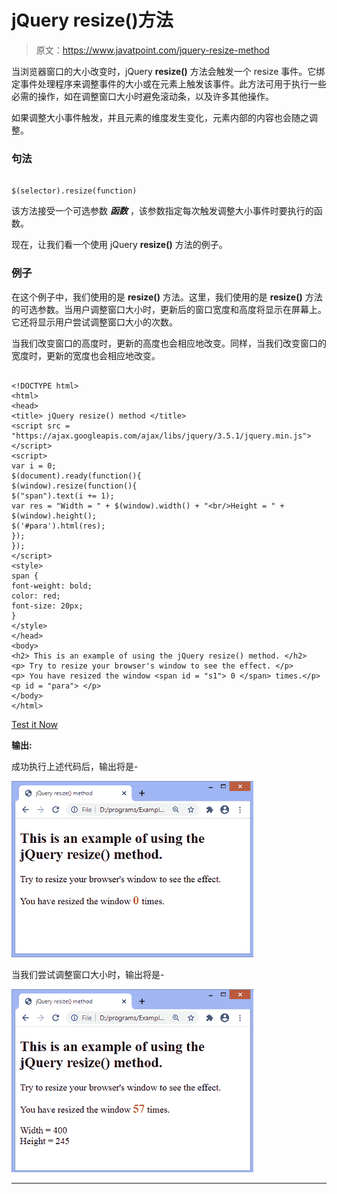 # jQuery resize()方法

> 原文：<https://www.javatpoint.com/jquery-resize-method>

当浏览器窗口的大小改变时，jQuery **resize()** 方法会触发一个 resize 事件。它绑定事件处理程序来调整事件的大小或在元素上触发该事件。此方法可用于执行一些必需的操作，如在调整窗口大小时避免滚动条，以及许多其他操作。

如果调整大小事件触发，并且元素的维度发生变化，元素内部的内容也会随之调整。

### 句法

```

$(selector).resize(function)

```

该方法接受一个可选参数 ***函数*** ，该参数指定每次触发调整大小事件时要执行的函数。

现在，让我们看一个使用 jQuery **resize()** 方法的例子。

### 例子

在这个例子中，我们使用的是 **resize()** 方法。这里，我们使用的是 **resize()** 方法的可选参数。当用户调整窗口大小时，更新后的窗口宽度和高度将显示在屏幕上。它还将显示用户尝试调整窗口大小的次数。

当我们改变窗口的高度时，更新的高度也会相应地改变。同样，当我们改变窗口的宽度时，更新的宽度也会相应地改变。

```

<!DOCTYPE html>
<html>
<head>
<title> jQuery resize() method </title>
<script src = "https://ajax.googleapis.com/ajax/libs/jquery/3.5.1/jquery.min.js"> </script>
<script>
var i = 0;
$(document).ready(function(){
$(window).resize(function(){
$("span").text(i += 1);
var res = "Width = " + $(window).width() + "<br/>Height = " + $(window).height();
$('#para').html(res);
});
});
</script>
<style>
span {
font-weight: bold;
color: red;
font-size: 20px;
}
</style>
</head>
<body>
<h2> This is an example of using the jQuery resize() method. </h2>
<p> Try to resize your browser's window to see the effect. </p>
<p> You have resized the window <span id = "s1"> 0 </span> times.</p>
<p id = "para"> </p>
</body>
</html>

```

[Test it Now](https://www.javatpoint.com/oprweb/test.jsp?filename=jquery-resize-method1)

**输出:**

成功执行上述代码后，输出将是-

![jQuery resize() method](img/c1851f1924238995c91b400c3dcf872f.png)

当我们尝试调整窗口大小时，输出将是-

![jQuery resize() method](img/3c8add66d00f4410dc7df7409feb8ec0.png)

* * *